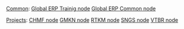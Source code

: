 <u>Common</u>:
[Global ERP Trainig node](Global%20ERP%20Trainig%20node.md)
[Global ERP Common node](Global%20ERP%20Common%20node.md)

<u>Projects</u>:
[CHMF node](CHMF%20node.md)
[GMKN node](GMKN%20node.md)
[RTKM node](RTKM%20node.md)
[SNGS node](SNGS%20node.md)
[VTBR node](VTBR%20node.md)

